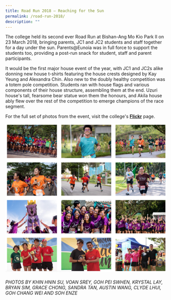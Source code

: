 ```yaml
---
title: Road Run 2018 – Reaching for the Sun
permalink: /road-run-2018/
description: ""
---
```

The college held its second ever Road Run at Bishan-Ang Mo Kio Park II on 23 March 2018, bringing parents, JC1 and JC2 students and staff together for a day under the sun. Parents@Eunoia was in full force to support the students too, providing a post-run snack for student, staff and parent participants.

It would be the first major house event of the year, with JC1 and JC2s alike donning new house t-shirts featuring the house crests designed by Kay Yeung and Alexandra Chin. Also new to the doubly healthy competition was a totem pole competition. Students ran with house flags and various components of their house structure, assembling them at the end. Uzuri house's tall, fearsome bear statue won them the honours, and Akila house ably flew over the rest of the competition to emerge champions of the race segment.

For the full set of photos from the event, visit the college's [**Flickr**](https://www.flickr.com/photos/eunoiajc/albums) page.

![](/images/rr2018.png)

###### PHOTOS BY KHIN HNIN SU, VOAN SREY, GOH PEI SWHEN, KRYSTAL LAY, BRYAN SIM, GRACE CHONG, SANDRA TAN, AUSTIN WANG, CLYDE LHUI, GOH CHANG WEI AND SOH ENZE